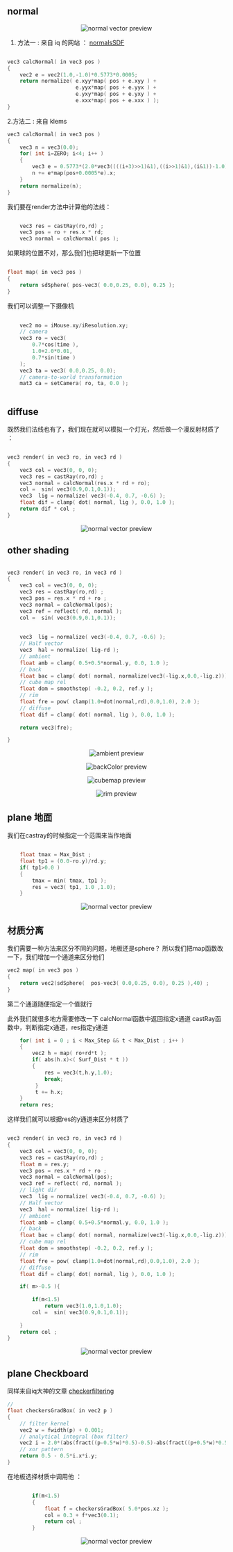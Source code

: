 ## normal

<div align=center> 

![normal vector preview](mdtexture/normal.jpg)

</div>

1. 方法一 : 
来自 iq 的网站 ： [normalsSDF](http://iquilezles.org/www/articles/normalsSDF/normalsSDF.htm)

``` cpp

vec3 calcNormal( in vec3 pos )
{
    vec2 e = vec2(1.0,-1.0)*0.5773*0.0005;
    return normalize( e.xyy*map( pos + e.xyy ) + 
					  e.yyx*map( pos + e.yyx ) + 
					  e.yxy*map( pos + e.yxy ) + 
					  e.xxx*map( pos + e.xxx ) );
}

``` 

2.方法二 : 
来自 klems 

``` cpp
vec3 calcNormal( in vec3 pos )
{
    vec3 n = vec3(0.0);
    for( int i=ZERO; i<4; i++ )
    {
        vec3 e = 0.5773*(2.0*vec3((((i+3)>>1)&1),((i>>1)&1),(i&1))-1.0);
        n += e*map(pos+0.0005*e).x;
    }
    return normalize(n);
}
``` 

我们要在render方法中计算他的法线：

``` cpp

    vec3 res = castRay(ro,rd) ;
    vec3 pos = ro + res.x * rd;
    vec3 normal = calcNormal( pos );

``` 

如果球的位置不对，那么我们也把球更新一下位置 

``` cpp

float map( in vec3 pos )
{
    return sdSphere( pos-vec3( 0.0,0.25, 0.0), 0.25 );
}

``` 

我们可以调整一下摄像机

``` cpp
    
    vec2 mo = iMouse.xy/iResolution.xy;
    // camera	
    vec3 ro = vec3( 
        0.7*cos(time ), 
        1.0+2.0*0.01, 
        0.7*sin(time )
    );
    vec3 ta = vec3( 0.0,0.25, 0.0);
    // camera-to-world transformation
    mat3 ca = setCamera( ro, ta, 0.0 );
    
``` 

## diffuse

既然我们法线也有了，我们现在就可以模拟一个灯光，然后做一个漫反射材质了 ：

``` cpp

vec3 render( in vec3 ro, in vec3 rd )
{ 
    vec3 col = vec3(0, 0, 0);
    vec3 res = castRay(ro,rd) ;
    vec3 normal = calcNormal(res.x * rd + ro);
    col =  sin( vec3(0.9,0.1,0.1));
    vec3  lig = normalize( vec3(-0.4, 0.7, -0.6) );
    float dif = clamp( dot( normal, lig ), 0.0, 1.0 );
    return dif * col ;
}

``` 
<div align=center> 

![normal vector preview](mdtexture/diffuse.jpg)

</div>


## other shading

``` cpp

vec3 render( in vec3 ro, in vec3 rd )
{ 
    vec3 col = vec3(0, 0, 0);
    vec3 res = castRay(ro,rd) ;
    vec3 pos = res.x * rd + ro ;
    vec3 normal = calcNormal(pos);
    vec3 ref = reflect( rd, normal );
    col =  sin( vec3(0.9,0.1,0.1));
    
    
    vec3  lig = normalize( vec3(-0.4, 0.7, -0.6) );
    // Half vector 
    vec3  hal = normalize( lig-rd );
    // ambient 
    float amb = clamp( 0.5+0.5*normal.y, 0.0, 1.0 );
    // back 
    float bac = clamp( dot( normal, normalize(vec3(-lig.x,0.0,-lig.z))), 0.0, 1.0 )*clamp( 1.0-pos.y,0.0,1.0);
    // cube map rel
    float dom = smoothstep( -0.2, 0.2, ref.y );
    // rim 
    float fre = pow( clamp(1.0+dot(normal,rd),0.0,1.0), 2.0 );
    // diffuse 
    float dif = clamp( dot( normal, lig ), 0.0, 1.0 );
    
    return vec3(fre);

}
``` 
<div align=center> 

![ambient preview](mdtexture/ambient.png)

![backColor preview](mdtexture/backColor.png)

![cubemap preview](mdtexture/cubemap.png)

![rim preview](mdtexture/rim.png)

</div>

## plane 地面 

我们在castray的时候指定一个范围来当作地面 

``` cpp

    float tmax = Max_Dist ;
    float tp1 = (0.0-ro.y)/rd.y;
    if( tp1>0.0 )
    {
        tmax = min( tmax, tp1 );
        res = vec3( tp1, 1.0 ,1.0);
    }

```

<div align=center> 

![normal vector preview](mdtexture/plane.png)

</div>

## 材质分离 

我们需要一种方法来区分不同的问题，地板还是sphere？
所以我们把map函数改一下，我们增加一个通道来区分他们
``` cpp
vec2 map( in vec3 pos )
{
    return vec2(sdSphere(  pos-vec3( 0.0,0.25, 0.0), 0.25 ),40) ;
}
``` 
第二个通道随便指定一个值就行 

此外我们就很多地方需要修改一下 
calcNormal函数中返回指定x通道
castRay函数中，判断指定x通道，res指定y通道
``` cpp
    for( int i = 0 ; i < Max_Step && t < Max_Dist ; i++ )
    {
        vec2 h = map( ro+rd*t );
        if( abs(h.x)<( Surf_Dist * t ))
        { 
            res = vec3(t,h.y,1.0); 
            break;
         }
         t += h.x;
    }
    return res;

``` 


这样我们就可以根据res的y通道来区分材质了

``` cpp

vec3 render( in vec3 ro, in vec3 rd )
{ 
    vec3 col = vec3(0, 0, 0);
    vec3 res = castRay(ro,rd) ;
    float m = res.y;
    vec3 pos = res.x * rd + ro ;
    vec3 normal = calcNormal(pos);
    vec3 ref = reflect( rd, normal );
    // light dir 
    vec3  lig = normalize( vec3(-0.4, 0.7, -0.6) );
    // Half vector 
    vec3  hal = normalize( lig-rd );
    // ambient 
    float amb = clamp( 0.5+0.5*normal.y, 0.0, 1.0 );
    // back 
    float bac = clamp( dot( normal, normalize(vec3(-lig.x,0.0,-lig.z))), 0.0, 1.0 )*clamp( 1.0-pos.y,0.0,1.0);
    // cube map rel
    float dom = smoothstep( -0.2, 0.2, ref.y );
    // rim 
    float fre = pow( clamp(1.0+dot(normal,rd),0.0,1.0), 2.0 );
    // diffuse 
    float dif = clamp( dot( normal, lig ), 0.0, 1.0 );

    if( m>-0.5 ){
    
        if(m<1.5)
        	return vec3(1.0,1.0,1.0);
    	col =  sin( vec3(0.9,0.1,0.1));
    
    }
    return col ;
}

``` 
<div align=center> 

![normal vector preview](mdtexture/materialstep.png)

</div>


## plane Checkboard
同样来自iq大神的文章 
[checkerfiltering](http://iquilezles.org/www/articles/checkerfiltering/checkerfiltering.htm)
``` cpp
// 
float checkersGradBox( in vec2 p )
{
    // filter kernel
    vec2 w = fwidth(p) + 0.001;
    // analytical integral (box filter)
    vec2 i = 2.0*(abs(fract((p-0.5*w)*0.5)-0.5)-abs(fract((p+0.5*w)*0.5)-0.5))/w;
    // xor pattern
    return 0.5 - 0.5*i.x*i.y;                  
}

```

在地板选择材质中调用他 ：
``` cpp

        if(m<1.5)
        {  
            float f = checkersGradBox( 5.0*pos.xz );
            col = 0.3 + f*vec3(0.1);
            return col ;
        }

```

<div align=center> 

![normal vector preview](mdtexture/planeCheckBoard.png)

</div>